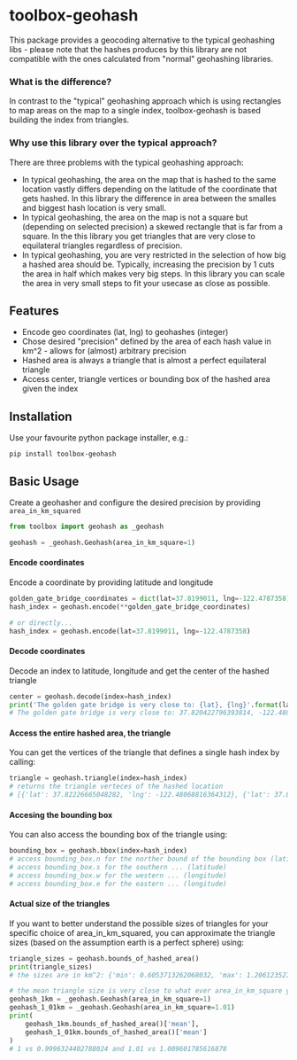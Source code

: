 # toolbox-geohash

This package provides a geocoding alternative to the typical geohashing libs - please note that the hashes produces by this library
are not compatible with the ones calculated from "normal" geohashing libraries. 

### What is the difference?

In contrast to the "typical" geohashing approach which is using rectangles to map areas on the map to a single index, 
toolbox-geohash is based building the index from triangles.

### Why use this library over the typical approach?

There are three problems with the typical geohashing approach:

- In typical geohashing, the area on the map that is hashed to the same location vastly differs depending on the latitude of the coordinate that gets hashed. In this library the difference in area between the smalles and biggest hash location is very small.
- In typical geohashing, the area on the map is not a square but (depending on selected precision) a skewed rectangle that is far from a square. In the this library you get triangles that are very close to equilateral triangles regardless of precision.
- In typical geohashing, you are very restricted in the selection of how big a hashed area should be. Typically, increasing the precision by 1 cuts the area in half which makes very big steps. In this library you can scale the area in very small steps to fit your usecase as close as possible.


## Features

- Encode geo coordinates (lat, lng) to geohashes (integer)
- Chose desired "precision" defined by the area of each hash value in km^2 - allows for (almost) arbitrary precision 
- Hashed area is always a triangle that is almost a perfect equilateral triangle
- Access center, triangle vertices or bounding box of the hashed area given the index
    

## Installation

Use your favourite python package installer, e.g.:
```
pip install toolbox-geohash
```


## Basic Usage

Create a geohasher and configure the desired precision by providing `area_in_km_squared`

```python
from toolbox import geohash as _geohash

geohash = _geohash.Geohash(area_in_km_square=1)
```

#### Encode coordinates

Encode a coordinate by providing latitude and longitude

```python
golden_gate_bridge_coordinates = dict(lat=37.8199011, lng=-122.4787358)
hash_index = geohash.encode(**golden_gate_bridge_coordinates)

# or directly...
hash_index = geohash.encode(lat=37.8199011, lng=-122.4787358)
```

#### Decode coordinates

Decode an index to latitude, longitude and get the center of the hashed triangle 
```python 
center = geohash.decode(index=hash_index)
print('The golden gate bridge is very close to: {lat}, {lng}'.format(lat=center.lat, lng=center.lng))
# The golden gate bridge is very close to: 37.820422796393814, -122.48007609149462
```

#### Access the entire hashed area, the triangle

You can get the vertices of the triangle that defines a single hash index by calling:
```python
triangle = geohash.triangle(index=hash_index)
# returns the triangle verteces of the hashed location
# [{'lat': 37.82226665048282, 'lng': -122.48068816364312}, {'lat': 37.81991667087469, 'lng': -122.4777825583044}, {'lat': 37.8190850320538, 'lng': -122.48175755307848}]
```

#### Accesing the bounding box

You can also access the bounding box of the triangle using:
```python
bounding_box = geohash.bbox(index=hash_index)
# access bounding_box.n for the norther bound of the bounding box (latitude)
# access bounding_box.s for the southern ... (latitude)
# access bounding_box.w for the western ... (longitude)
# access bounding_box.e for the eastern ... (longitude)
```

#### Actual size of the triangles

If you want to better understand the possible sizes of triangles for your specific choice of area_in_km_squared, 
you can approximate the triangle sizes (based on the assumption earth is a perfect sphere) using:

```python
triangle_sizes = geohash.bounds_of_hashed_area()
print(triangle_sizes)
# the sizes are in km^2: {'min': 0.6053713262068032, 'max': 1.206123527674693, 'mean': 0.9996324402788024}

# the mean triangle size is very close to what ever area_in_km_square you put in:
geohash_1km = _geohash.Geohash(area_in_km_square=1)
geohash_1_01km = _geohash.Geohash(area_in_km_square=1.01)
print(
    geohash_1km.bounds_of_hashed_area()['mean'],
    geohash_1_01km.bounds_of_hashed_area()['mean']
)
# 1 vs 0.9996324402788024 and 1.01 vs 1.009601785616878
```
